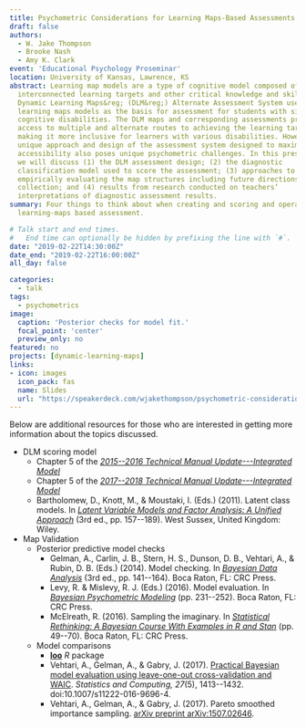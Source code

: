 ```yaml
---
title: Psychometric Considerations for Learning Maps-Based Assessments
draft: false
authors: 
  - W. Jake Thompson
  - Brooke Nash
  - Amy K. Clark
event: 'Educational Psychology Proseminar'
location: University of Kansas, Lawrence, KS
abstract: Learning map models are a type of cognitive model composed of multiple
  interconnected learning targets and other critical knowledge and skills. The
  Dynamic Learning Maps&reg; (DLM&reg;) Alternate Assessment System uses
  learning maps models as the basis for assessment for students with significant
  cognitive disabilities. The DLM maps and corresponding assessments provide
  access to multiple and alternate routes to achieving the learning targets,
  making it more inclusive for learners with various disabilities. However, the
  unique approach and design of the assessment system designed to maximize
  accessibility also poses unique psychometric challenges. In this presentation,
  we will discuss (1) the DLM assessment design; (2) the diagnostic
  classification model used to score the assessment; (3) approaches to
  empirically evaluating the map structures including future directions for data
  collection; and (4) results from research conducted on teachers’
  interpretations of diagnostic assessment results.
summary: Four things to think about when creating and scoring and operational
  learning-maps based assessment.

# Talk start and end times.
#   End time can optionally be hidden by prefixing the line with `#`.
date: "2019-02-22T14:30:00Z"
date_end: "2019-02-22T16:00:00Z"
all_day: false

categories:
  - talk
tags:
  - psychometrics
image:
  caption: 'Posterior checks for model fit.'
  focal_point: 'center'
  preview_only: no
featured: no
projects: [dynamic-learning-maps]
links:
- icon: images
  icon_pack: fas
  name: Slides
  url: "https://speakerdeck.com/wjakethompson/psychometric-considerations-for-learning-maps-based-assessments"
---
```


Below are additional resources for those who are interested in getting more information about the topics discussed.

- DLM scoring model
    - Chapter 5 of the [*2015--2016 Technical Manual Update---Integrated Model*](https://dynamiclearningmaps.org/sites/default/files/documents/publication/2016-2017_IM_Technical_Manual_Update.pdf)
    - Chapter 5 of the [*2017--2018 Technical Manual Update---Integrated Model*](https://dynamiclearningmaps.org/sites/default/files/documents/publication/2017-2018_IM_Technical_Manual_Update.pdf)
    - Bartholomew, D., Knott, M., & Moustaki, I. (Eds.) (2011). Latent class models. In [*Latent Variable Models and Factor Analysis: A Unified Approach*](https://www.amazon.com/Latent-Variable-Models-Factor-Analysis/dp/0470971924) (3rd ed., pp. 157--189). West Sussex, United Kingdom: Wiley.
- Map Validation
    - Posterior predictive model checks
        - Gelman, A., Carlin, J. B., Stern, H. S., Dunson, D. B., Vehtari, A., & Rubin, D. B. (Eds.) (2014). Model checking. In [*Bayesian Data Analysis*](https://www.amazon.com/Bayesian-Analysis-Chapman-Statistical-Science/dp/1439840954) (3rd ed., pp. 141--164). Boca Raton, FL: CRC Press.
        - Levy, R. & Mislevy, R. J. (Eds.) (2016). Model evaluation. In [*Bayesian Psychometric Modeling*](https://www.amazon.com/Bayesian-Psychometric-Modeling-Statistics-Behavioral/dp/1439884676/ref=sr_1_fkmrnull_1?crid=3BK6VP9M3UNWW&keywords=bayesian+psychometric+modeling&qid=1550605009&s=books&sprefix=bayesian+psycho%2Cstripbooks%2C143&sr=1-1-fkmrnull) (pp. 231--252). Boca Raton, FL: CRC Press.
        - McElreath, R. (2016). Sampling the imaginary. In [*Statistical Rethinking: A Bayesian Course With Examples in R and Stan*](https://www.amazon.com/Statistical-Rethinking-Bayesian-Examples-Chapman/dp/1482253445/ref=sr_1_2?keywords=statistical+rethinking&qid=1550604992&s=books&sr=1-2) (pp. 49--70). Boca Raton, FL: CRC Press.
    - Model comparisons
        - [**loo**](http://mc-stan.org/loo/) *R* package
        - Vehtari, A., Gelman, A., & Gabry, J. (2017). [Practical Bayesian model evaluation using leave-one-out cross-validation and WAIC](https://arxiv.org/abs/1507.04544). *Statistics and Computing, 27*(5), 1413--1432. doi:10.1007/s11222-016-9696-4.
        - Vehtari, A., Gelman, A., & Gabry, J. (2017). Pareto smoothed importance sampling. [arXiv preprint arXiv:1507.02646](https://arxiv.org/abs/1507.02646).

